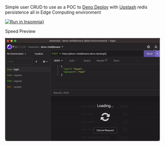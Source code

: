 Simple user CRUD to use as a POC to [Deno Deploy](https://deno.com/deploy) with [Upstash](https://upstash.com/) redis persistence all in Edge Computing environment

[![Run in Insomnia}](https://insomnia.rest/images/run.svg)](https://insomnia.rest/run/?label=deno-middleware&uri=https%3A%2F%2Fraw.githubusercontent.com%2Flucasliet%2Fdeno-middleware%2Fmaster%2F.github%2FInsomnia_2022-08-06.yaml)

Speed Preview

![Speed Preview](https://raw.githubusercontent.com/lucasliet/deno-middleware/master/.github/speed_preview.gif)